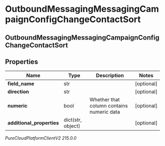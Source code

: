 # OutboundMessagingMessagingCampaignConfigChangeContactSort

## OutboundMessagingMessagingCampaignConfigChangeContactSort

## Properties

|Name | Type | Description | Notes|
|------------ | ------------- | ------------- | -------------|
| **field_name** | str |  | [optional] |
| **direction** | str |  | [optional] |
| **numeric** | bool | Whether that column contains numeric data | [optional] |
| **additional_properties** | dict(str, object) |  | [optional] |



_PureCloudPlatformClientV2 215.0.0_
